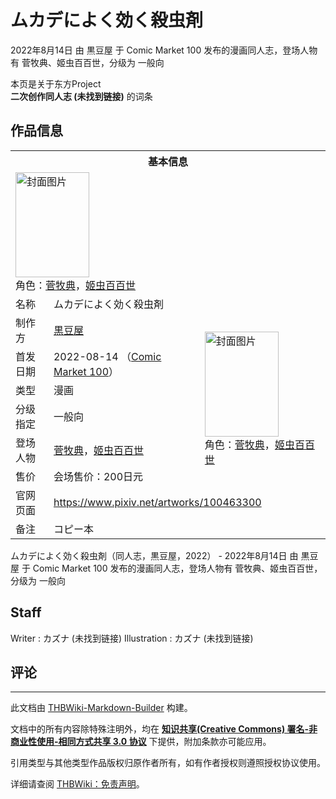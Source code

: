 # ムカデによく効く殺虫剤

<!-- source html: G:\repos\THBWiki-Markdown-Builder\THBWikiMarkdown\Temp\main\6\64\ns0%3A%E3%83%A0%E3%82%AB%E3%83%87%E3%81%AB%E3%82%88%E3%81%8F%E5%8A%B9%E3%81%8F%E6%AE%BA%E8%99%AB%E5%89%A4.html -->

2022年8月14日 由 黒豆屋 于 Comic Market 100 发布的漫画同人志，登场人物有 菅牧典、姬虫百百世，分级为 一般向

本页是关于东方Project  
 **二次创作同人志 (未找到链接)** 的词条
## 作品信息

<table><tbody><tr><th colspan="3">基本信息</th></tr><tr><td class="cover-artwork-mobile" colspan="2"><a href="./文件-ムカデによく効く殺虫剤封面.png.md" class="image" title="封面图片"><img alt="封面图片" src="https://upload.thwiki.cc/thumb/0/0e/%E3%83%A0%E3%82%AB%E3%83%87%E3%81%AB%E3%82%88%E3%81%8F%E5%8A%B9%E3%81%8F%E6%AE%BA%E8%99%AB%E5%89%A4%E5%B0%81%E9%9D%A2.png/118px-%E3%83%A0%E3%82%AB%E3%83%87%E3%81%AB%E3%82%88%E3%81%8F%E5%8A%B9%E3%81%8F%E6%AE%BA%E8%99%AB%E5%89%A4%E5%B0%81%E9%9D%A2.png" decoding="async" loading="lazy" width="118" height="168" srcset="https://upload.thwiki.cc/thumb/0/0e/%E3%83%A0%E3%82%AB%E3%83%87%E3%81%AB%E3%82%88%E3%81%8F%E5%8A%B9%E3%81%8F%E6%AE%BA%E8%99%AB%E5%89%A4%E5%B0%81%E9%9D%A2.png/177px-%E3%83%A0%E3%82%AB%E3%83%87%E3%81%AB%E3%82%88%E3%81%8F%E5%8A%B9%E3%81%8F%E6%AE%BA%E8%99%AB%E5%89%A4%E5%B0%81%E9%9D%A2.png 1.5x, https://upload.thwiki.cc/thumb/0/0e/%E3%83%A0%E3%82%AB%E3%83%87%E3%81%AB%E3%82%88%E3%81%8F%E5%8A%B9%E3%81%8F%E6%AE%BA%E8%99%AB%E5%89%A4%E5%B0%81%E9%9D%A2.png/237px-%E3%83%A0%E3%82%AB%E3%83%87%E3%81%AB%E3%82%88%E3%81%8F%E5%8A%B9%E3%81%8F%E6%AE%BA%E8%99%AB%E5%89%A4%E5%B0%81%E9%9D%A2.png 2x" data-file-width="2039" data-file-height="2894"></a><div class="cover-char">角色：<a href="./菅牧典.md" title="菅牧典">菅牧典</a>，<a href="./姬虫百百世.md" title="姬虫百百世">姬虫百百世</a></div></td>
</tr><tr><td class="label">名称</td><td colspan="2"> ムカデによく効く殺虫剤 </td></tr><tr><td class="label">制作方</td><td><a href="./黒豆屋.md" title="黒豆屋">黒豆屋</a></td><td class="cover-artwork" rowspan="6" style="min-width:168px;"><a href="./文件-ムカデによく効く殺虫剤封面.png.md" class="image" title="封面图片"><img alt="封面图片" src="https://upload.thwiki.cc/thumb/0/0e/%E3%83%A0%E3%82%AB%E3%83%87%E3%81%AB%E3%82%88%E3%81%8F%E5%8A%B9%E3%81%8F%E6%AE%BA%E8%99%AB%E5%89%A4%E5%B0%81%E9%9D%A2.png/118px-%E3%83%A0%E3%82%AB%E3%83%87%E3%81%AB%E3%82%88%E3%81%8F%E5%8A%B9%E3%81%8F%E6%AE%BA%E8%99%AB%E5%89%A4%E5%B0%81%E9%9D%A2.png" decoding="async" loading="lazy" width="118" height="168" srcset="https://upload.thwiki.cc/thumb/0/0e/%E3%83%A0%E3%82%AB%E3%83%87%E3%81%AB%E3%82%88%E3%81%8F%E5%8A%B9%E3%81%8F%E6%AE%BA%E8%99%AB%E5%89%A4%E5%B0%81%E9%9D%A2.png/177px-%E3%83%A0%E3%82%AB%E3%83%87%E3%81%AB%E3%82%88%E3%81%8F%E5%8A%B9%E3%81%8F%E6%AE%BA%E8%99%AB%E5%89%A4%E5%B0%81%E9%9D%A2.png 1.5x, https://upload.thwiki.cc/thumb/0/0e/%E3%83%A0%E3%82%AB%E3%83%87%E3%81%AB%E3%82%88%E3%81%8F%E5%8A%B9%E3%81%8F%E6%AE%BA%E8%99%AB%E5%89%A4%E5%B0%81%E9%9D%A2.png/237px-%E3%83%A0%E3%82%AB%E3%83%87%E3%81%AB%E3%82%88%E3%81%8F%E5%8A%B9%E3%81%8F%E6%AE%BA%E8%99%AB%E5%89%A4%E5%B0%81%E9%9D%A2.png 2x" data-file-width="2039" data-file-height="2894"></a><div class="cover-char">角色：<a href="./菅牧典.md" title="菅牧典">菅牧典</a>，<a href="./姬虫百百世.md" title="姬虫百百世">姬虫百百世</a></div></td>
</tr><tr><td class="label">首发日期</td><td>2022-08-14&#160;（<a href="/展会作品列表?e=Comic+Market%23100">Comic Market 100</a>）</td></tr><tr><td class="label">类型</td><td>漫画</td></tr><tr><td class="label">分级指定</td><td>一般向</td></tr><tr><td class="label">登场人物</td><td><a href="./菅牧典.md" title="菅牧典">菅牧典</a>，<a href="./姬虫百百世.md" title="姬虫百百世">姬虫百百世</a></td></tr><tr><td class="label">售价</td><td>会场售价：200日元</td></tr>
<tr><td class="label">官网页面</td><td colspan="2"><a rel="nofollow" class="external free" href="https://www.pixiv.net/artworks/100463300">https://www.pixiv.net/artworks/100463300</a></td></tr><tr><td class="label">备注</td><td colspan="2">コピー本</td></tr></tbody></table>

ムカデによく効く殺虫剤（同人志，黒豆屋，2022） - 2022年8月14日 由 黒豆屋 于 Comic Market 100 发布的漫画同人志，登场人物有 菅牧典、姬虫百百世，分级为 一般向
## Staff
Writer
: カズナ (未找到链接)
Illustration
: カズナ (未找到链接)

## 评论




---

此文档由 [THBWiki-Markdown-Builder](https://github.com/Delsin-Yu/THBWiki-Markdown-Builder) 构建。

文档中的所有内容除特殊注明外，均在 [**知识共享(Creative Commons) 署名-非商业性使用-相同方式共享 3.0 协议**](https://creativecommons.org/licenses/by-sa/3.0/deed.zh-hans) 下提供，附加条款亦可能应用。

引用类型与其他类型作品版权归原作者所有，如有作者授权则遵照授权协议使用。

详细请查阅 [THBWiki：免责声明](https://thbwiki.cc/THBWiki:%E5%85%8D%E8%B4%A3%E5%A3%B0%E6%98%8E)。

